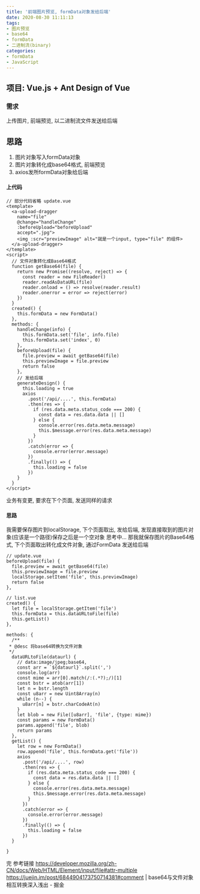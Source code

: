 ```yaml
---
title: '前端图片预览, formData对象发给后端'
date: 2020-08-30 11:11:13
tags:
- 图片预览
- base64
- formData
- 二进制流(binary)
categories:
- formData
- JavaScript
---
```


## 项目: Vue.js + Ant Design of Vue
### 需求
上传图片, 前端预览, 以二进制流文件发送给后端
<!-- more -->
## 思路
1. 图片对象写入formData对象
2. 图片对象转化成base64格式, 前端预览
3. axios发所formData对象给后端
#### 上代码
```
// 部分代码省略 update.vue
<template>
  <a-upload-dragger
    name="file"
    @change="handleChange"
    :beforeUpload="beforeUpload"
    accept=".jpg">
    <img :scr="previewImage" alt="就是一个input, type="file" 的组件>
  </a-upload-dragger>
</template>
<script>
  // 文件对象转化成Base64格式
  function getBase64(file) {
    return new Promise((resolve, reject) => {
      const reader = new FileReader()
      reader.readAsDataURL(file)
      reader.onload = () => resolve(reader.result)
      reader.onerror = error => reject(error)
    })
  }
  created() {
    this.formData = new FormData()
  },
  methods: {
    handleChange(info) {
      this.formData.set('file', info.file)
      this.formData.set('index', 0)
    },
    beforeUpload(file) {
      file.preview = await getBase64(file)
      this.previewImage = file.preview
      return false
    },
    // 发给后端
    generateDesign() {
      this.loading = true
      axios
        .post('/api/....', this.formData)
        .then(res => {
          if (res.data.meta.status_code === 200) {
            const data = res.data.data || []
          } else {
            console.error(res.data.meta.message)
            this.$message.error(res.data.meta.message)
          }
        })
        .catch(error => {
          console.error(error.message)
        })
        .finally(() => {
          this.loading = false
        })
    }
  }
</script>
```

业务有变更, 要求在下个页面, 发送同样的请求
#### 思路
我需要保存图片到localStorage, 下个页面取出, 发给后端, 发现直接取到的图片对象(应该是一个路径)保存之后是一个空对象
思考中...
那我就保存图片的Base64格式, 下个页面取出转化成文件对象, 通过FormData 发送给后端
```
// update.vue
beforeUpload(file) {
  file.preview = await getBase64(file)
  this.previewImage = file.preview
  localStorage.setItem('file', this.previewImage)
  return false
},

// list.vue
created() {
  let file = localStorage.getItem('file')
  this.formData = this.dataURLtoFile(file)
  this.getList()
},

methods: {
  /**
 * @desc 将base64转换为文件对象
 */
  dataURLtoFile(dataurl) {
    // data:image/jpeg;base64,
    const arr = `${dataurl}`.split(',')
    console.log(arr)
    const mime = arr[0].match(/:(.*?);/)[1]
    const bstr = atob(arr[1])
    let n = bstr.length
    const u8arr = new Uint8Array(n)
    while (n--) {
      u8arr[n] = bstr.charCodeAt(n)
    }
    let blob = new File([u8arr], 'file', {type: mime})
    const params = new FormData()
    params.append('file', blob)
    return params
  },
  getList() {
    let row = new FormData()
    row.append('file', this.formData.get('file'))
    axios
      .post('/api/....', row)
      .then(res => {
        if (res.data.meta.status_code === 200) {
          const data = res.data.data || []
        } else {
          console.error(res.data.meta.message)
          this.$message.error(res.data.meta.message)
        }
      })
      .catch(error => {
        console.error(error.message)
      })
      .finally(() => {
        this.loading = false
      })
  }

}
```
完
参考链接
https://developer.mozilla.org/zh-CN/docs/Web/HTML/Element/input/file#attr-multiple
https://juejin.im/post/6844904173750714381#comment | base64与文件对象相互转换深入浅出 - 掘金